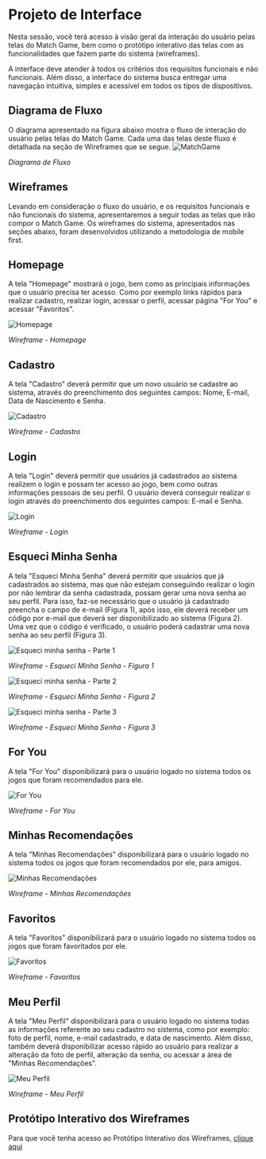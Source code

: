
# Projeto de Interface

Nesta sessão, você terá acesso à visão geral da interação do usuário pelas telas do Match Game, bem como o protótipo interativo das telas com as funcionalidades que fazem parte do sistema (wireframes).

A interface deve atender à todos os critérios dos requisitos funcionais e não funcionais. Além disso, a interface do sistema busca entregar uma navegação intuitiva, simples e acessível em todos os tipos de dispositivos.

## Diagrama de Fluxo
O diagrama apresentado na figura abaixo mostra o fluxo de interação do usuário pelas telas do Match Game. Cada uma das telas deste fluxo é detalhada na seção de Wireframes que se segue.
![MatchGame](https://github.com/ICEI-PUC-Minas-PMV-ADS/pmv-ads-2023-2-e2-proj-int-t2-match-game/assets/127165847/79e380fb-f6f9-48b5-9976-47ed671c2962)


_Diagrama de Fluxo_


## Wireframes
Levando em consideração o fluxo do usuário, e os requisitos funcionais e não funcionais do sistema, apresentaremos a seguir todas as telas que irão compor o Match Game. Os wireframes do sistema, apresentados nas seções abaixo, foram desenvolvidos utilizando a metodologia de mobile first.

## Homepage

A tela "Homepage" mostrará o jogo, bem como as principais informações que o usuário precisa ter acesso. Como por exemplo links rápidos para realizar cadastro, realizar login, acessar o perfil, acessar página "For You" e acessar "Favoritos".

![Homepage](https://github.com/ICEI-PUC-Minas-PMV-ADS/pmv-ads-2023-2-e2-proj-int-t2-match-game/assets/107009327/e03aebec-61fe-4dd6-b131-a9ea956674c2)

_Wireframe - Homepage_


## Cadastro

A tela "Cadastro" deverá permitir que um novo usuário se cadastre ao sistema, através do preenchimento dos seguintes campos: Nome, E-mail, Data de Nascimento e Senha.

![Cadastro](https://github.com/ICEI-PUC-Minas-PMV-ADS/pmv-ads-2023-2-e2-proj-int-t2-match-game/assets/107009327/c8bf506e-55d1-4a5f-9411-ff28532b1afa)

_Wireframe - Cadastro_


## Login

A tela "Login" deverá permitir que usuários já cadastrados ao sistema realizem o login e possam ter acesso ao jogo, bem como outras informações pessoais de seu perfil. O usuário deverá conseguir realizar o login através do preenchimento dos seguintes campos: E-mail e Senha.

![Login](https://github.com/ICEI-PUC-Minas-PMV-ADS/pmv-ads-2023-2-e2-proj-int-t2-match-game/assets/107009327/ba368898-0e1e-409a-acdb-e0552da2fbca)

_Wireframe - Login_


## Esqueci Minha Senha

A tela "Esqueci Minha Senha" deverá permitir que usuários que já cadastrados ao sistema, mas que não estejam conseguindo realizar o login por não lembrar da senha cadastrada, possam gerar uma nova senha ao seu perfil. Para isso, faz-se necessário que o usuário já cadastrado preencha o campo de e-mail (Figura 1), após isso, ele deverá receber um código por e-mail que deverá ser disponibilizado ao sistema (Figura 2). Uma vez que o código é verificado, o usuário poderá cadastrar uma nova senha ao seu perfil (Figura 3).

![Esqueci minha senha - Parte 1](https://github.com/ICEI-PUC-Minas-PMV-ADS/pmv-ads-2023-2-e2-proj-int-t2-match-game/assets/107009327/319712fc-b47d-4244-9503-790c993eaab8)

_Wireframe - Esqueci Minha Senha - Figura 1_


![Esqueci minha senha - Parte 2](https://github.com/ICEI-PUC-Minas-PMV-ADS/pmv-ads-2023-2-e2-proj-int-t2-match-game/assets/107009327/dd063d08-8b68-4ba1-bd6c-eeeecee50b27)

_Wireframe - Esqueci Minha Senha - Figura 2_

![Esqueci minha senha - Parte 3](https://github.com/ICEI-PUC-Minas-PMV-ADS/pmv-ads-2023-2-e2-proj-int-t2-match-game/assets/107009327/76bf3c27-2851-4c90-b35f-205b01410e4d)

_Wireframe - Esqueci Minha Senha - Figura 3_


## For You

A tela "For You" disponibilizará para o usuário logado no sistema todos os jogos que foram recomendados para ele.

![For You](https://github.com/ICEI-PUC-Minas-PMV-ADS/pmv-ads-2023-2-e2-proj-int-t2-match-game/assets/107009327/18daf17d-1a3d-4e97-b6ae-b06711a4cd24)

_Wireframe - For You_


## Minhas Recomendações

A tela "Minhas Recomendações" disponibilizará para o usuário logado no sistema todos os jogos que foram recomendados por ele, para amigos.

![Minhas Recomendações](https://github.com/ICEI-PUC-Minas-PMV-ADS/pmv-ads-2023-2-e2-proj-int-t2-match-game/assets/107009327/9366f7eb-7559-41c9-aa42-eebcd4d89ac6)

_Wireframe - Minhas Recomendações_


## Favoritos

A tela "Favoritos" disponibilizará para o usuário logado no sistema todos os jogos que foram favoritados por ele.

![Favoritos](https://github.com/ICEI-PUC-Minas-PMV-ADS/pmv-ads-2023-2-e2-proj-int-t2-match-game/assets/107009327/ad282926-3fb9-4b25-97b1-6640bcf0a55d)

_Wireframe - Favoritos_


## Meu Perfil

A tela "Meu Perfil" disponibilizará para o usuário logado no sistema todas as informações referente ao seu cadastro no sistema, como por exemplo: foto de perfil, nome, e-mail cadastrado, e data de nascimento. Além disso, também deverá disponibilizar acesso rápido ao usuário para realizar a alteração da foto de perfil, alteração da senha, ou acessar a área de "Minhas Recomendações".

![Meu Perfil](https://github.com/ICEI-PUC-Minas-PMV-ADS/pmv-ads-2023-2-e2-proj-int-t2-match-game/assets/107009327/b7190ac9-a5fc-40c5-b8d3-3c0ed683ba7d)

_Wireframe - Meu Perfil_



## Protótipo Interativo dos Wireframes
Para que você tenha acesso ao Protótipo Interativo dos Wireframes, [clique aqui](https://www.figma.com/proto/75Oet8utr6LtMAOQ8aPNNx/Projeto---Match-Game?page-id=0%3A1&type=design&node-id=3-2&viewport=409%2C201%2C0.49&t=dPI6DGMF6dNX7FDT-1&scaling=scale-down&starting-point-node-id=3%3A2&show-proto-sidebar=1&mode=design)

